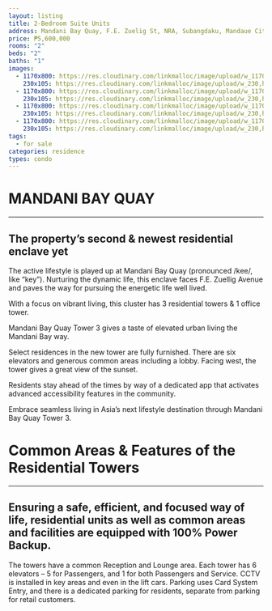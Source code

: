 ```yaml
---
layout: listing
title: 2-Bedroom Suite Units
address: Mandani Bay Quay, F.E. Zuelig St, NRA, Subangdaku, Mandaue City
price: ₱5,600,000
rooms: "2"
beds: "2"
baths: "1"
images:
  - 1170x800: https://res.cloudinary.com/linkmalloc/image/upload/w_1170,h_800,c_fit/v1610632672/cebuhomepages/mandani/MBQ-T3_Unit-Interiors_2BR-LivingArea2_vjw2ro.jpg
    230x105: https://res.cloudinary.com/linkmalloc/image/upload/w_230,h_105,c_fit/v1610632672/cebuhomepages/mandani/MBQ-T3_Unit-Interiors_2BR-LivingArea2_vjw2ro.jpg
  - 1170x800: https://res.cloudinary.com/linkmalloc/image/upload/w_1170,h_800,c_fit/v1610632855/cebuhomepages/mandani/2-BEDROOM_txdo6t.jpg
    230x105: https://res.cloudinary.com/linkmalloc/image/upload/w_230,h_105,c_fit/v1610632855/cebuhomepages/mandani/2-BEDROOM_txdo6t.jpg
  - 1170x800: https://res.cloudinary.com/linkmalloc/image/upload/w_1170,h_800,c_fit/v1610632944/cebuhomepages/mandani/MBQ-T3_Unit-Interiors_2BR-Bedroom2_g8dph2.jpg
    230x105: https://res.cloudinary.com/linkmalloc/image/upload/w_230,h_105,c_fit/v1610632944/cebuhomepages/mandani/MBQ-T3_Unit-Interiors_2BR-Bedroom2_g8dph2.jpg
  - 1170x800: https://res.cloudinary.com/linkmalloc/image/upload/w_1170,h_800,c_fit/v1610633054/cebuhomepages/mandani/2-BEDROOM-UNIT_rfj2rc.jpg
    230x105: https://res.cloudinary.com/linkmalloc/image/upload/w_230,h_105,c_fit/v1610633054/cebuhomepages/mandani/2-BEDROOM-UNIT_rfj2rc.jpg
tags:
  - for sale
categories: residence
types: condo
---
```

# MANDANI BAY QUAY

- - -

## The property’s second & newest residential enclave yet

The active lifestyle is played up at Mandani Bay Quay (pronounced /kee/, like “key”). Nurturing the dynamic life, this enclave faces F.E. Zuellig Avenue and paves the way for pursuing the energetic life well lived.

With a focus on vibrant living, this cluster has 3 residential towers & 1 office tower.

Mandani Bay Quay Tower 3 gives a taste of elevated urban living the Mandani Bay way.

Select residences in the new tower are fully furnished. There are six elevators and generous common areas including a lobby. Facing west, the tower gives a great view of the sunset.

Residents stay ahead of the times by way of a dedicated app that activates advanced accessibility features in the community.

Embrace seamless living in Asia’s next lifestyle destination through Mandani Bay Quay Tower 3.

# Common Areas & Features of the Residential Towers

- - -

## Ensuring a safe, efficient, and focused way of life, residential units as well as common areas and facilities are equipped with 100% Power Backup.

The towers have a common Reception and Lounge area. Each tower has 6 elevators – 5 for Passengers, and 1 for both Passengers and Service. CCTV is installed in key areas and even in the lift cars. Parking uses Card System Entry, and there is a dedicated parking for residents, separate from parking for retail customers.